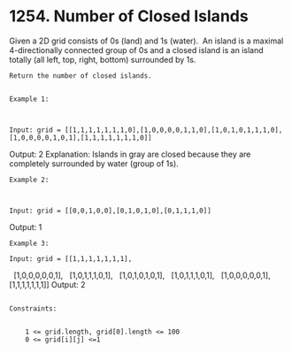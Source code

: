 # 1254. Number of Closed Islands

Given a 2D grid consists of 0s (land) and 1s
        (water).  An island is a maximal 4-directionally connected group of
        0s and a closed island is an island
        totally (all left, top, right, bottom) surrounded by 1s.
    

    Return the number of closed islands.

     
    Example 1:

    

    Input: grid = [[1,1,1,1,1,1,1,0],[1,0,0,0,0,1,1,0],[1,0,1,0,1,1,1,0],[1,0,0,0,0,1,0,1],[1,1,1,1,1,1,1,0]]
Output: 2
Explanation:
Islands in gray are closed because they are completely surrounded by water (group of 1s).

    Example 2:

    

    Input: grid = [[0,0,1,0,0],[0,1,0,1,0],[0,1,1,1,0]]
Output: 1

    Example 3:

    Input: grid = [[1,1,1,1,1,1,1],
               [1,0,0,0,0,0,1],
               [1,0,1,1,1,0,1],
               [1,0,1,0,1,0,1],
               [1,0,1,1,1,0,1],
               [1,0,0,0,0,0,1],
               [1,1,1,1,1,1,1]]
Output: 2

     
    Constraints:

    
        1 <= grid.length, grid[0].length <= 100
        0 <= grid[i][j] <=1